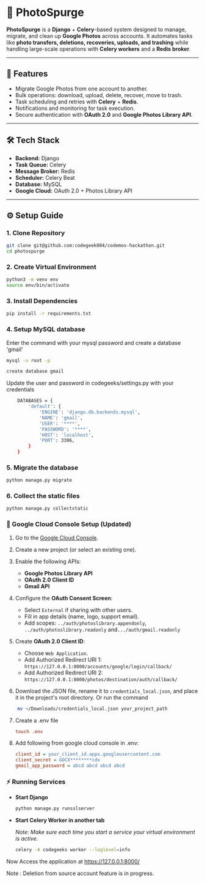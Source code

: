 
# 📸 PhotoSpurge

**PhotoSpurge** is a **Django** + **Celery**-based system designed to manage, migrate, and clean up **Google Photos** across accounts. It automates tasks like **photo transfers, deletions, recoveries, uploads, and trashing** while handling large-scale operations with **Celery workers** and a **Redis broker**.

---

## 🚀 Features

* Migrate Google Photos from one account to another.
* Bulk operations: download, upload, delete, recover, move to trash.
* Task scheduling and retries with **Celery** + **Redis**.
* Notifications and monitoring for task execution.
* Secure authentication with **OAuth 2.0** and **Google Photos Library API**.

---

## 🛠️ Tech Stack

* **Backend:** Django 
* **Task Queue:** Celery
* **Message Broker:** Redis
* **Scheduler:** Celery Beat
* **Database:** MySQL
* **Google Cloud:** OAuth 2.0 + Photos Library API

---

## ⚙️ Setup Guide

### 1. Clone Repository

```bash
git clone git@github.com:codegeek004/codemos-hackathon.git
cd photospurge
````

### 2\. Create Virtual Environment

```bash
python3 -m venv env
source env/bin/activate
```

### 3\. Install Dependencies

```bash
pip install -r requirements.txt
```
### 4\. Setup MySQL database
Enter the command with your mysql password and  create a database 'gmail'
```bash
mysql -u root -p
```
```bash
create database gmail
```
Update the user and password in codegeeks/settings.py with your credentials
```bash
    DATABASES = {
        'default': {
            'ENGINE': 'django.db.backends.mysql',
            'NAME': 'gmail',
            'USER': '****',
            'PASSWORD': '****',
            'HOST': 'localhost',
            'PORT': 3306,
        }
    }
```
### 5\. Migrate the database

```bash
python manage.py migrate
```
### 6\. Collect the static files

```bash
python manage.py collectstatic
```
### 🔑 Google Cloud Console Setup (Updated)

1.  Go to the [Google Cloud Console](https://console.cloud.google.com/).

2.  Create a new project (or select an existing one).

3.  Enable the following APIs:

      * **Google Photos Library API**
      * **OAuth 2.0 Client ID**
      * **Gmail API**

4.  Configure the **OAuth Consent Screen**:

      * Select `External` if sharing with other users.
      * Fill in app details (name, logo, support email).
      * Add scopes: `../auth/photoslibrary.appendonly`, `../auth/photoslibrary.readonly` 
        and`.../auth/gmail.readonly`


5.  Create **OAuth 2.0 Client ID**:

      * Choose `Web Application`.
      * Add Authorized Redirect URI 1:
        `https://127.0.0.1:8000/accounts/google/login/callback/`
    * Add Authorized Redirect URI 2:
        `https://127.0.0.1:8000/photos/destination/auth/callback/`
    

6.  Download the JSON file, rename it to `credentials_local.json`, and place it in the project's root directory.
Or run the command
```bash
    mv ~/Downloads/credentials_local.json your_project_path
```

7.  Create a .env file
    ```ini
    touch .env
    ```
 8. Add following from google cloud console in .env:

    ```ini
    client_id = your_client_id.apps.googleusercontent.com
    client_secret = GOCX********cdx
    gmail_app_password = abcd abcd abcd abcd
    ```

### ⚡ Running Services

  * **Start Django**
    ```bash
    python manage.py runsslserver
    ```

  * **Start Celery Worker in another tab**
    
    *Note: Make sure each time you start a service your virtual  environment is active.*

    ```bash
    celery -A codegeeks worker --loglevel=info
    ```

Now Access the application at https://127.0.0.1:8000/

Note : Deletion from source account feature is in progress.
